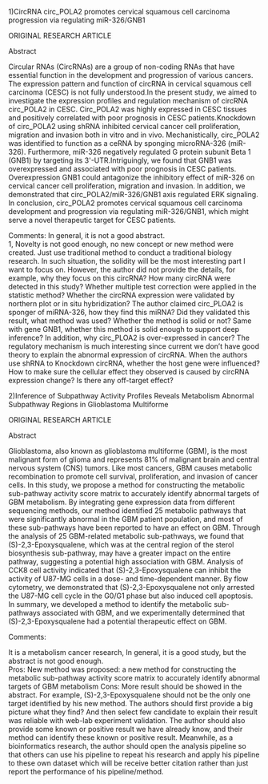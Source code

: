 1)CircRNA circ_POLA2 promotes cervical squamous cell carcinoma progression via regulating miR-326/GNB1

ORIGINAL RESEARCH ARTICLE

Abstract

Circular RNAs (CircRNAs) are a group of non-coding RNAs that have essential function in the development and progression of various cancers. The expression pattern and function of circRNA in cervical squamous cell carcinoma (CESC) is not fully understood.In the present study, we aimed to investigate the expression profiles and regulation mechanism of circRNA circ_POLA2 in CESC. Circ_POLA2 was highly expressed in CESC tissues and positively correlated with poor prognosis in CESC patients.Knockdown of circ_POLA2 using shRNA inhibited cervical cancer cell proliferation, migration and invasion both in vitro and in vivo. Mechanistically, circ_POLA2 was identified to function as a ceRNA by sponging microRNA-326 (miR-326). Furthermore, miR-326 negatively regulated G protein subunit Beta 1 (GNB1) by targeting its 3'-UTR.Intriguingly, we found that GNB1 was overexpressed and associated with poor prognosis in CESC patients. Overexpression GNB1 could antagonize the inhibitory effect of miR-326 on cervical cancer cell proliferation, migration and invasion. In addition, we demonstrated that circ_POLA2/miR-326/GNB1 axis regulated ERK signaling. In conclusion, circ_POLA2 promotes cervical squamous cell carcinoma development and progression via regulating miR-326/GNB1, which might serve a novel therapeutic target for CESC patients.

Comments:
In general, it is not a good abstract.  
1, Novelty is not good enough, no new concept or new method were created. Just use traditional method to conduct a traditional biology research. In such situation, the solidity will be the most interesting part I want to focus on. However, the author did not provide the details, for example, why they focus on this circRNA?  How many circRNA were detected in this study? Whether multiple test correction were applied in the statistic method? Whether the circRNA expression were validated by northern plot or in situ hybridization? 
The author claimed circ_PLOA2 is sponger of miRNA-326, how they find this miRNA? Did they validated this result, what method was used? Whether the method is solid or not? Same with gene GNB1, whether this method is solid enough to support deep inference?
In addition, why circ_PLOA2 is over-expressed in cancer? The regulatory mechanism is much interesting since current we don’t have good theory to explain the abnormal expression of circRNA. 
When the authors use shRNA to Knockdown circRNA, whether the host gene were influenced? How to make sure the cellular effect they observed is caused by circRNA expression change? Is there any off-target effect? 

2)Inference of Subpathway Activity Profiles Reveals Metabolism Abnormal Subpathway Regions in Glioblastoma Multiforme

ORIGINAL RESEARCH ARTICLE

Abstract

Glioblastoma, also known as glioblastoma multiforme (GBM), is the most malignant form of glioma and represents 81% of malignant brain and central nervous system (CNS) tumors. Like most cancers, GBM causes metabolic recombination to promote cell survival, proliferation, and invasion of cancer cells. In this study, we propose a method for constructing the metabolic sub-pathway activity score matrix to accurately identify abnormal targets of GBM metabolism. By integrating gene expression data from different sequencing methods, our method identified 25 metabolic pathways that were significantly abnormal in the GBM patient population, and most of these sub-pathways have been reported to have an effect on GBM. Through the analysis of 25 GBM-related metabolic sub-pathways, we found that (S)-2,3-Epoxysqualene, which was at the central region of the sterol biosynthesis sub-pathway, may have a greater impact on the entire pathway, suggesting a potential high association with GBM. Analysis of CCK8 cell activity indicated that (S)-2,3-Epoxysqualene can inhibit the activity of U87-MG cells in a dose- and time-dependent manner. By flow cytometry, we demonstrated that (S)-2,3-Epoxysqualene not only arrested the U87-MG cell cycle in the G0/G1 phase but also induced cell apoptosis. In summary, we developed a method to identify the metabolic sub-pathways associated with GBM, and we experimentally determined that (S)-2,3-Epoxysqualene had a potential therapeutic effect on GBM.

Comments:

It is a metabolism cancer research, In general, it is a good study, but the abstract is not good enough.  
Pros:  New method was proposed: a new method for constructing the metabolic sub-pathway activity score matrix to accurately identify abnormal targets of GBM metabolism
Cons: More result should be showed in the abstract. For example, (S)-2,3-Epoxysqualene should not be the only one target identified by his new method. The authors should first provide a big picture what they find? And then select few candidate to explain their result was reliable with web-lab experiment validation. The author should also provide some known or positive result we have already know, and their method can identify these known or positive result. 
Meanwhile, as a bioinformatics research, the author should open the analysis pipeline so that others can use his pipeline to repeat his research and apply his pipeline to these own dataset which will be receive better citation rather than just report the performance of his pipeline/method. 

